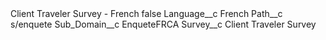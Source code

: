 <?xml version="1.0" encoding="UTF-8"?>
<CustomMetadata xmlns="http://soap.sforce.com/2006/04/metadata" xmlns:xsi="http://www.w3.org/2001/XMLSchema-instance" xmlns:xsd="http://www.w3.org/2001/XMLSchema">
    <label>Client Traveler Survey - French</label>
    <protected>false</protected>
    <values>
        <field>Language__c</field>
        <value xsi:type="xsd:string">French</value>
    </values>
    <values>
        <field>Path__c</field>
        <value xsi:type="xsd:string">s/enquete</value>
    </values>
    <values>
        <field>Sub_Domain__c</field>
        <value xsi:type="xsd:string">EnqueteFRCA</value>
    </values>
    <values>
        <field>Survey__c</field>
        <value xsi:type="xsd:string">Client Traveler Survey</value>
    </values>
</CustomMetadata>
